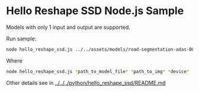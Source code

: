 # Hello Reshape SSD Node.js Sample

Models with only 1 input and output are supported.

Run sample:
```bash
node hello_reshape_ssd.js ../../assets/models/road-segmentation-adas-0001.xml ../../assets/images/empty_road_mapillary.jpg AUTO
```
Where
```bash
node hello_reshape_ssd.js *path_to_model_file* *path_to_img* *device*
```

Other details see in [../../../python/hello_reshape_ssd/README.md](../../../python/hello_reshape_ssd/README.md)

